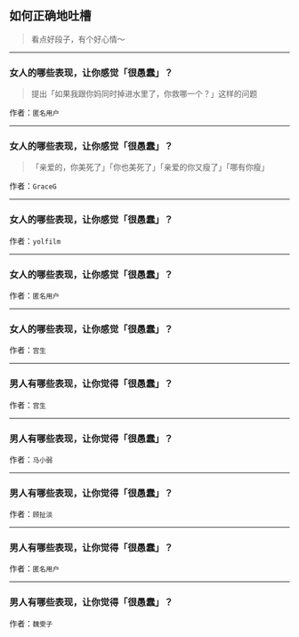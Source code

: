 ## 如何正确地吐槽

> 看点好段子，有个好心情～


 
---

### 女人的哪些表现，让你感觉「很愚蠢」？

> 提出「如果我跟你妈同时掉进水里了，你救哪一个？」这样的问题


作者：`匿名用户`

---

### 女人的哪些表现，让你感觉「很愚蠢」？

> 「亲爱的，你美死了」「你也美死了」「亲爱的你又瘦了」「哪有你瘦」


作者：`GraceG`

---

### 女人的哪些表现，让你感觉「很愚蠢」？

> 


作者：`yolfilm`

---

### 女人的哪些表现，让你感觉「很愚蠢」？

> 


作者：`匿名用户`

---

### 女人的哪些表现，让你感觉「很愚蠢」？

> 


作者：`宫生`

---

### 男人有哪些表现，让你觉得「很愚蠢」？

> 


作者：`宫生`

---

### 男人有哪些表现，让你觉得「很愚蠢」？

> 


作者：`马小弱`

---

### 男人有哪些表现，让你觉得「很愚蠢」？

> 


作者：`顾扯淡`

---

### 男人有哪些表现，让你觉得「很愚蠢」？

> 


作者：`匿名用户`

---

### 男人有哪些表现，让你觉得「很愚蠢」？

> 


作者：`魏雯子`